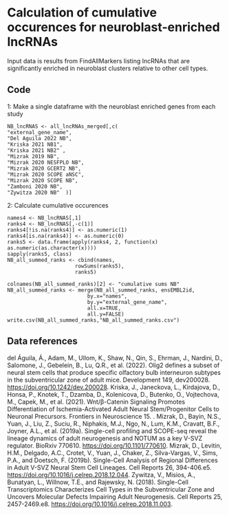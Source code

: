 # Calculation of cumulative occurences for neuroblast-enriched lncRNAs

Input data is results from FindAllMarkers listing lncRNAs that are significantly enriched in neuroblast clusters relative to other cell types.


## Code 

1: Make a single dataframe with the neuroblast enriched genes from each study
```{r}
NB_lncRNAS <- all_lncRNAs_merged[,c(
"external_gene_name",
"Del Aguila 2022 NB",
"Kriska 2021 NB1",
"Kriska 2021 NB2" ,                              
"Mizrak 2019 NB",
"Mizrak 2020 NESFPLO NB",
"Mizrak 2020 GCERT2 NB",
"Mizrak 2020 SCOPE aNSC",
"Mizrak 2020 SCOPE NB",
"Zamboni 2020 NB",
"Zywitza 2020 NB"  )]
```
2: Calculate cumulative occurences
```{r}
names4 <- NB_lncRNAS[,1]
ranks4 <- NB_lncRNAS[,-c(1)]
ranks4[!is.na(ranks4)] <- as.numeric(1)
ranks4[is.na(ranks4)] <- as.numeric(0)
ranks5 <- data.frame(apply(ranks4, 2, function(x) as.numeric(as.character(x))))
sapply(ranks5, class)
NB_all_summed_ranks <- cbind(names,
                      rowSums(ranks5),
                      ranks5)

colnames(NB_all_summed_ranks)[2] <- "cumulative sums NB"
NB_all_summed_ranks <- merge(NB_all_summed_ranks, ensEMBL2id,
                          by.x="names",
                          by.y="external_gene_name",
                          all.x=TRUE,
                          all.y=FALSE)
write.csv(NB_all_summed_ranks,"NB_all_summed_ranks.csv")
```

## Data references

del Águila, Á., Adam, M., Ullom, K., Shaw, N., Qin, S., Ehrman, J., Nardini, D., Salomone, J., Gebelein, B., Lu, Q.R., et al. (2022). Olig2 defines a subset of neural stem cells that produce specific olfactory bulb interneuron subtypes in the subventricular zone of adult mice. Development 149, dev200028. https://doi.org/10.1242/dev.200028.
Kriska, J., Janeckova, L., Kirdajova, D., Honsa, P., Knotek, T., Dzamba, D., Kolenicova, D., Butenko, O., Vojtechova, M., Capek, M., et al. (2021). Wnt/β-Catenin Signaling Promotes Differentiation of Ischemia-Activated Adult Neural Stem/Progenitor Cells to Neuronal Precursors. Frontiers in Neuroscience 15. .
Mizrak, D., Bayin, N.S., Yuan, J., Liu, Z., Suciu, R., Niphakis, M.J., Ngo, N., Lum, K.M., Cravatt, B.F., Joyner, A.L., et al. (2019a). Single-cell profiling and SCOPE-seq reveal the lineage dynamics of adult neurogenesis and NOTUM as a key V-SVZ regulator. BioRxiv 770610. https://doi.org/10.1101/770610.
Mizrak, D., Levitin, H.M., Delgado, A.C., Crotet, V., Yuan, J., Chaker, Z., Silva-Vargas, V., Sims, P.A., and Doetsch, F. (2019b). Single-Cell Analysis of Regional Differences in Adult V-SVZ Neural Stem Cell Lineages. Cell Reports 26, 394-406.e5. https://doi.org/10.1016/j.celrep.2018.12.044.
Zywitza, V., Misios, A., Bunatyan, L., Willnow, T.E., and Rajewsky, N. (2018). Single-Cell Transcriptomics Characterizes Cell Types in the Subventricular Zone and Uncovers Molecular Defects Impairing Adult Neurogenesis. Cell Reports 25, 2457-2469.e8. https://doi.org/10.1016/j.celrep.2018.11.003.
